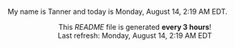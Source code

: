 My name is Tanner and today is Monday, August 14, 2:19 AM EDT.

<p align="center">This <i>README</i> file is generated <b>every 3 hours</b>!</br>Last refresh: Monday, August 14, 2:19 AM EDT<br /></p>

